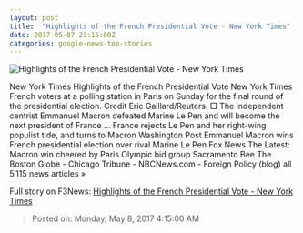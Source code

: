 ```yaml
---
layout: post
title:  "Highlights of the French Presidential Vote - New York Times"
date: 2017-05-07 23:15:00Z
categories: google-news-top-stories
---
```


![Highlights of the French Presidential Vote - New York Times](https://static01.nyt.com/images/2017/05/08/world/08France-what-to-watch-for-sub/08France-what-to-watch-for-sub-facebookJumbo-v2.jpg)

New York Times Highlights of the French Presidential Vote New York Times French voters at a polling station in Paris on Sunday for the final round of the presidential election. Credit Eric Gaillard/Reuters. □ The independent centrist Emmanuel Macron defeated Marine Le Pen and will become the next president of France ... France rejects Le Pen and her right-wing populist tide, and turns to Macron Washington Post Emmanuel Macron wins French presidential election over rival Marine Le Pen Fox News The Latest: Macron win cheered by Paris Olympic bid group Sacramento Bee The Boston Globe - Chicago Tribune - NBCNews.com - Foreign Policy (blog) all 5,115 news articles »


Full story on F3News: [Highlights of the French Presidential Vote - New York Times](http://www.f3nws.com/n/dVjBTC)

> Posted on: Monday, May 8, 2017 4:15:00 AM
